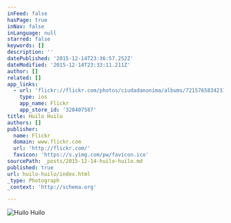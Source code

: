```yaml
---
inFeed: false
hasPage: true
inNav: false
inLanguage: null
starred: false
keywords: []
description: ''
datePublished: '2015-12-14T23:36:57.252Z'
dateModified: '2015-12-14T23:33:11.211Z'
author: []
related: []
app_links:
  - url: 'flickr://flickr.com/photos/ciudadanonima/albums/72157658342316712'
    type: ios
    app_name: Flickr
    app_store_id: '328407587'
title: Huilo Huilo
authors: []
publisher:
  name: Flickr
  domain: www.flickr.com
  url: 'http://flickr.com/'
  favicon: 'https://s.yimg.com/pw/favicon.ico'
sourcePath: _posts/2015-12-14-huilo-huilo.md
published: true
url: huilo-huilo/index.html
_type: Photograph
_context: 'http://schema.org'

---
```

![Huilo Huilo](https://c2.staticflickr.com/6/5817/21254290165_6df4f21b3c_b.jpg)